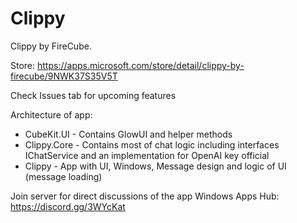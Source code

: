 # Clippy
Clippy by FireCube. 

Store: https://apps.microsoft.com/store/detail/clippy-by-firecube/9NWK37S35V5T

Check Issues tab for upcoming features

Architecture of app:
- CubeKit.UI - Contains GlowUI and helper methods
- Clippy.Core - Contains most of chat logic including interfaces IChatService and an implementation for OpenAI key official
- Clippy - App with UI, Windows, Message design and logic of UI (message loading)

Join server for direct discussions of the app Windows Apps Hub: https://discord.gg/3WYcKat
